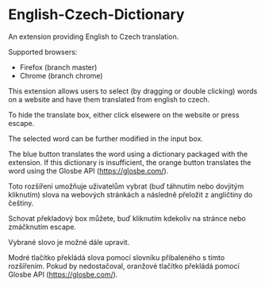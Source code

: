﻿# English-Czech-Dictionary
An extension providing English to Czech translation.

Supported browsers:

- Firefox (branch master)
- Chrome (branch chrome)

This extension allows users to select (by dragging or double clicking) words on a website
and have them translated from english to czech.

To hide the translate box, either click elsewere on the website or press escape.

The selected word can be further modified in the input box.

The blue button translates the word using a dictionary packaged with the extension.
If this dictionary is insufficient,
the orange button translates the word using the Glosbe API (https://glosbe.com/).

Toto rozšíření umožňuje uživatelům vybrat (buď táhnutím nebo dovjitým kliknutím) slova
na webových stránkách a následně přeložit z angličtiny do češtiny.

Schovat překladový box můžete, buď kliknutím kdekoliv na stránce nebo zmáčknutím escape.

Vybrané slovo je možné dále upravit.

Modré tlačítko překládá slova pomocí slovníku přibaleného s tímto rozšířením.
Pokud by nedostačoval, oranžové tlačítko překládá pomocí Glosbe API (https://glosbe.com/).